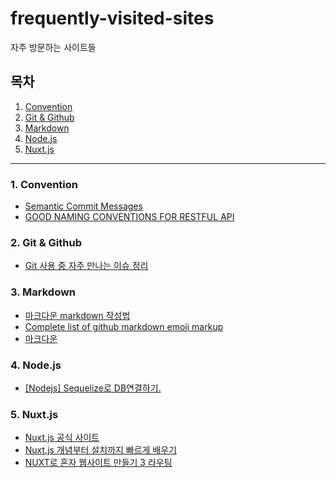 # frequently-visited-sites
자주 방문하는 사이트들

## 목차
1. [Convention](#1-convention)
2. [Git & Github](#2-git--github)
3. [Markdown](#3-markdown)
4. [Node.js](#4-nodejs)
5. [Nuxt.js](#5-nuxtjs)
- - -
### 1. Convention
* [Semantic Commit Messages](https://gist.github.com/joshbuchea/6f47e86d2510bce28f8e7f42ae84c716)  
* [GOOD NAMING CONVENTIONS FOR RESTFUL API](https://medium.com/@md.sheeraz/good-naming-conventions-for-restful-api-985650e55e9e)  
### 2. Git & Github
* [Git 사용 중 자주 만나는 이슈 정리](https://parksb.github.io/article/28.html)  
### 3. Markdown
* [마크다운 markdown 작성법](https://gist.github.com/ihoneymon/652be052a0727ad59601)  
* [Complete list of github markdown emoji markup](https://gist.github.com/rxaviers/7360908) 
* [마크다운](https://wikidocs.net/1678)
### 4. Node.js
* [[Nodejs] Sequelize로 DB연결하기.](https://alencion.tistory.com/48)  
### 5. Nuxt.js
* [Nuxt.js 공식 사이트](https://nuxtjs.org/guide)
* [Nuxt.js 개념부터 설치까지 빠르게 배우기](https://kdydesign.github.io/2019/04/10/nuxtjs-tutorial/)  
* [NUXT로 혼자 웹사이트 만들기 3 라우팅](https://fkkmemi.github.io/nuxt/nuxt-003-routing/)  
